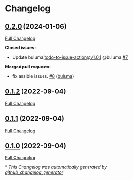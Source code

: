 # Changelog

## [0.2.0](https://github.com/buluma/ansible-role-proxychains/tree/0.2.0) (2024-01-06)

[Full Changelog](https://github.com/buluma/ansible-role-proxychains/compare/0.1.2...0.2.0)

**Closed issues:**

- Update buluma/todo-to-issue-action@v1.0.1 @buluma [\#7](https://github.com/buluma/ansible-role-proxychains/issues/7)

**Merged pull requests:**

- fix ansible issues. [\#8](https://github.com/buluma/ansible-role-proxychains/pull/8) ([buluma](https://github.com/buluma))

## [0.1.2](https://github.com/buluma/ansible-role-proxychains/tree/0.1.2) (2022-09-04)

[Full Changelog](https://github.com/buluma/ansible-role-proxychains/compare/0.1.1...0.1.2)

## [0.1.1](https://github.com/buluma/ansible-role-proxychains/tree/0.1.1) (2022-09-04)

[Full Changelog](https://github.com/buluma/ansible-role-proxychains/compare/0.1.0...0.1.1)

## [0.1.0](https://github.com/buluma/ansible-role-proxychains/tree/0.1.0) (2022-09-04)

[Full Changelog](https://github.com/buluma/ansible-role-proxychains/compare/8e715e056a19f5d58693b10b588f153f2e90f6f6...0.1.0)



\* *This Changelog was automatically generated by [github_changelog_generator](https://github.com/github-changelog-generator/github-changelog-generator)*
